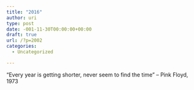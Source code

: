 ```yaml
---
title: "2016"
author: uri
type: post
date: -001-11-30T00:00:00+00:00
draft: true
url: /?p=2002
categories:
  - Uncategorized

---
```

&#8220;Every year is getting shorter, never seem to find the time&#8221; &#8211; Pink Floyd, 1973